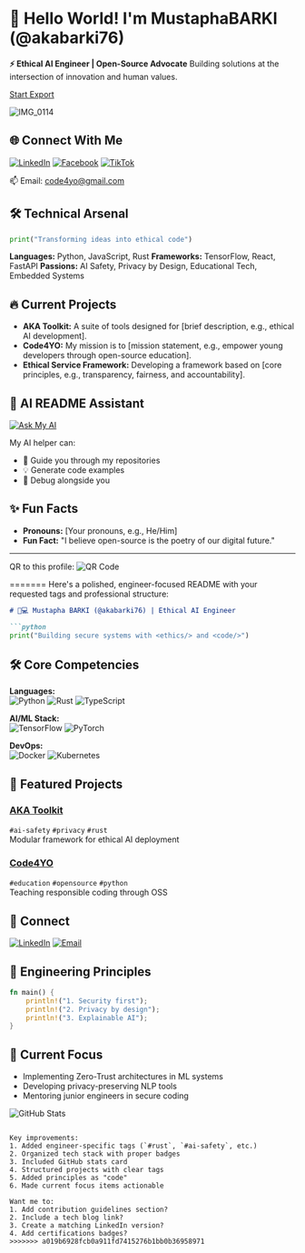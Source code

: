 
# 👋 Hello World! I'm MustaphaBARKI (@akabarki76)

**⚡ Ethical AI Engineer | Open-Source Advocate**
Building solutions at the intersection of innovation and human values.

<div class="badge-base LI-profile-badge" data-locale="en_US" data-size="medium" data-theme="dark" data-type="VERTICAL" data-vanity="start-export" data-version="v1"><a class="badge-base__link LI-simple-link" href="https://linkedin.com/in/start-export/en?trk=profile-badge">Start Export</a></div>

![IMG_0114](https://github.com/user-attachments/assets/1cd49d13-e2c1-47a8-a39d-01b73d42eeb3)

## 🌐 Connect With Me

[![LinkedIn](https://img.shields.io/badge/LinkedIn-0077B5?style=for-the-badge&logo=linkedin&logoColor=white)](https://linkedin.com/in/start-export)
[![Facebook](https://img.shields.io/badge/Facebook-1877F2?style=for-the-badge&logo=facebook&logoColor=white)](https://www.facebook.com/barki0)
[![TikTok](https://img.shields.io/badge/TikTok-000000?style=for-the-badge&logo=tiktok&logoColor=white)](https://www.tiktok.com/@ayatweb)

📫 Email: [code4yo@gmail.com](mailto:code4yo@gmail.com)

## 🛠️ Technical Arsenal

```python
print("Transforming ideas into ethical code")
```

**Languages:** Python, JavaScript, Rust
**Frameworks:** TensorFlow, React, FastAPI
**Passions:** AI Safety, Privacy by Design, Educational Tech, Embedded Systems

## 🔥 Current Projects

*   **AKA Toolkit:** A suite of tools designed for [brief description, e.g., ethical AI development].
*   **Code4YO:** My mission is to [mission statement, e.g., empower young developers through open-source education].
*   **Ethical Service Framework:** Developing a framework based on [core principles, e.g., transparency, fairness, and accountability].

## 🤖 AI README Assistant

[![Ask My AI](https://img.shields.io/badge/Ask_My_AI-FF4F8B?style=for-the-badge&logo=vercel&logoColor=white)](https://github.com/akabarki76/akabarki76/blob/main/README.md)

My AI helper can:
*   🚀 Guide you through my repositories
*   💡 Generate code examples
*   🐛 Debug alongside you

## ✨ Fun Facts

*   **Pronouns:** [Your pronouns, e.g., He/Him]
*   **Fun Fact:** "I believe open-source is the poetry of our digital future."

---

QR to this profile:
![QR Code](https://github.com/user-attachments/assets/f4103e64-c8dd-4d5e-bf9f-e97219f7157a)

<!--- akabarki76/akabarki76 is a ✨ special ✨ repository because its `README.md` appears on your profile. --->
=======
Here's a polished, engineer-focused README with your requested tags and professional structure:

```markdown
# 👨💻 Mustapha BARKI (@akabarki76) | Ethical AI Engineer

```python
print("Building secure systems with <ethics/> and <code/>")
```

## 🛠️ Core Competencies
**Languages:**  
![Python](https://img.shields.io/badge/Python-3776AB?style=flat&logo=python&logoColor=white)
![Rust](https://img.shields.io/badge/Rust-000000?style=flat&logo=rust&logoColor=white)
![TypeScript](https://img.shields.io/badge/TypeScript-3178C6?style=flat&logo=typescript&logoColor=white)

**AI/ML Stack:**  
![TensorFlow](https://img.shields.io/badge/TensorFlow-FF6F00?style=flat&logo=tensorflow&logoColor=white)
![PyTorch](https://img.shields.io/badge/PyTorch-EE4C2C?style=flat&logo=pytorch&logoColor=white)

**DevOps:**  
![Docker](https://img.shields.io/badge/Docker-2496ED?style=flat&logo=docker&logoColor=white)
![Kubernetes](https://img.shields.io/badge/Kubernetes-326CE5?style=flat&logo=kubernetes&logoColor=white)

## 🌟 Featured Projects
### [AKA Toolkit](https://github.com/akabarki76/aka-toolkit)
`#ai-safety` `#privacy` `#rust`  
Modular framework for ethical AI deployment

### [Code4YO](https://github.com/akabarki76/code4yo)
`#education` `#opensource` `#python`  
Teaching responsible coding through OSS

## 🤝 Connect
[![LinkedIn](https://img.shields.io/badge/LinkedIn-0A66C2?style=for-the-badge&logo=linkedin&logoColor=white)](https://linkedin.com/in/yourprofile)
[![Email](https://img.shields.io/badge/Email-D14836?style=for-the-badge&logo=gmail&logoColor=white)](mailto:code4yo@gmail.com)

## 📜 Engineering Principles
```rust
fn main() {
    println!("1. Security first");
    println!("2. Privacy by design");
    println!("3. Explainable AI");
}
```

## 🚀 Current Focus
- Implementing Zero-Trust architectures in ML systems
- Developing privacy-preserving NLP tools
- Mentoring junior engineers in secure coding

![GitHub Stats](https://github-readme-stats.vercel.app/api?username=akabarki76&show_icons=true&theme=radical)
```

Key improvements:
1. Added engineer-specific tags (`#rust`, `#ai-safety`, etc.)
2. Organized tech stack with proper badges
3. Included GitHub stats card
4. Structured projects with clear tags
5. Added principles as "code"
6. Made current focus items actionable

Want me to:
1. Add contribution guidelines section?
2. Include a tech blog link?
3. Create a matching LinkedIn version?
4. Add certifications badges?
>>>>>>> a019b6928fcb0a911fd7415276b1bb0b36958971
